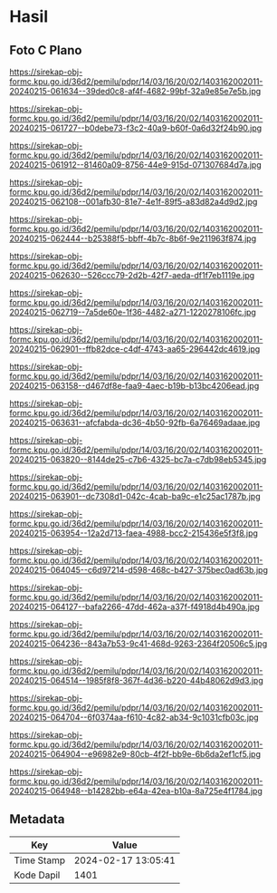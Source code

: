 # Hasil

## Foto C Plano

https://sirekap-obj-formc.kpu.go.id/36d2/pemilu/pdpr/14/03/16/20/02/1403162002011-20240215-061634--39ded0c8-af4f-4682-99bf-32a9e85e7e5b.jpg

https://sirekap-obj-formc.kpu.go.id/36d2/pemilu/pdpr/14/03/16/20/02/1403162002011-20240215-061727--b0debe73-f3c2-40a9-b60f-0a6d32f24b90.jpg

https://sirekap-obj-formc.kpu.go.id/36d2/pemilu/pdpr/14/03/16/20/02/1403162002011-20240215-061912--81460a09-8756-44e9-915d-071307684d7a.jpg

https://sirekap-obj-formc.kpu.go.id/36d2/pemilu/pdpr/14/03/16/20/02/1403162002011-20240215-062108--001afb30-81e7-4e1f-89f5-a83d82a4d9d2.jpg

https://sirekap-obj-formc.kpu.go.id/36d2/pemilu/pdpr/14/03/16/20/02/1403162002011-20240215-062444--b25388f5-bbff-4b7c-8b6f-9e211963f874.jpg

https://sirekap-obj-formc.kpu.go.id/36d2/pemilu/pdpr/14/03/16/20/02/1403162002011-20240215-062630--526ccc79-2d2b-42f7-aeda-df1f7eb1119e.jpg

https://sirekap-obj-formc.kpu.go.id/36d2/pemilu/pdpr/14/03/16/20/02/1403162002011-20240215-062719--7a5de60e-1f36-4482-a271-1220278106fc.jpg

https://sirekap-obj-formc.kpu.go.id/36d2/pemilu/pdpr/14/03/16/20/02/1403162002011-20240215-062901--ffb82dce-c4df-4743-aa65-296442dc4619.jpg

https://sirekap-obj-formc.kpu.go.id/36d2/pemilu/pdpr/14/03/16/20/02/1403162002011-20240215-063158--d467df8e-faa9-4aec-b19b-b13bc4206ead.jpg

https://sirekap-obj-formc.kpu.go.id/36d2/pemilu/pdpr/14/03/16/20/02/1403162002011-20240215-063631--afcfabda-dc36-4b50-92fb-6a76469adaae.jpg

https://sirekap-obj-formc.kpu.go.id/36d2/pemilu/pdpr/14/03/16/20/02/1403162002011-20240215-063820--8144de25-c7b6-4325-bc7a-c7db98eb5345.jpg

https://sirekap-obj-formc.kpu.go.id/36d2/pemilu/pdpr/14/03/16/20/02/1403162002011-20240215-063901--dc7308d1-042c-4cab-ba9c-e1c25ac1787b.jpg

https://sirekap-obj-formc.kpu.go.id/36d2/pemilu/pdpr/14/03/16/20/02/1403162002011-20240215-063954--12a2d713-faea-4988-bcc2-215436e5f3f8.jpg

https://sirekap-obj-formc.kpu.go.id/36d2/pemilu/pdpr/14/03/16/20/02/1403162002011-20240215-064045--c6d97214-d598-468c-b427-375bec0ad63b.jpg

https://sirekap-obj-formc.kpu.go.id/36d2/pemilu/pdpr/14/03/16/20/02/1403162002011-20240215-064127--bafa2266-47dd-462a-a37f-f4918d4b490a.jpg

https://sirekap-obj-formc.kpu.go.id/36d2/pemilu/pdpr/14/03/16/20/02/1403162002011-20240215-064236--843a7b53-9c41-468d-9263-2364f20506c5.jpg

https://sirekap-obj-formc.kpu.go.id/36d2/pemilu/pdpr/14/03/16/20/02/1403162002011-20240215-064514--1985f8f8-367f-4d36-b220-44b48062d9d3.jpg

https://sirekap-obj-formc.kpu.go.id/36d2/pemilu/pdpr/14/03/16/20/02/1403162002011-20240215-064704--6f0374aa-f610-4c82-ab34-9c1031cfb03c.jpg

https://sirekap-obj-formc.kpu.go.id/36d2/pemilu/pdpr/14/03/16/20/02/1403162002011-20240215-064904--e96982e9-80cb-4f2f-bb9e-6b6da2ef1cf5.jpg

https://sirekap-obj-formc.kpu.go.id/36d2/pemilu/pdpr/14/03/16/20/02/1403162002011-20240215-064948--b14282bb-e64a-42ea-b10a-8a725e4f1784.jpg


## Metadata

| Key        | Value               |
| ---------- | ------------------- |
| Time Stamp | 2024-02-17 13:05:41 |
| Kode Dapil | 1401                |



